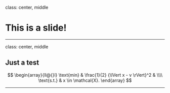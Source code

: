 
class: center, middle
# This is a slide!

---
class: center, middle
## Just a test
$$
\begin{array}{ll@{}l}
\text{min}  & \frac{1}{2} {\lVert x - v \rVert}^2 & \\\\
\text{s.t.} & x \in \mathcal{X}.
\end{array}
$$

---
